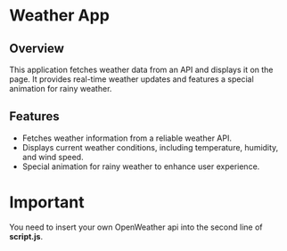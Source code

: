 # Weather App

## Overview
This application fetches weather data from an API and displays it on the page. It provides real-time weather updates and features a special animation for rainy weather.

## Features
- Fetches weather information from a reliable weather API.
- Displays current weather conditions, including temperature, humidity, and wind speed.
- Special animation for rainy weather to enhance user experience.

# Important

You need to insert your own OpenWeather api into the second line of **script.js**.
